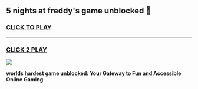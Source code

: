 
## 5 nights at freddy's game unblocked 👋
<h3>
<a href="https://premium.freeplayer.one?title=5_nights_at_freddy's_game_unblocked&ref=13F">CLICK TO PLAY</a></h3>
<hr>

<h3>
<a href="https://premium.freeplayer.one?title=5_nights_at_freddy's_game_unblocked&ref=13F">CLICK 2 PLAY</a>
  
</h3>

<a href="https://premium.freeplayer.one?title=5_nights_at_freddy's_game_unblocked&ref=12F/"><img src="https://clearcache.store/games.png"></a>


**worlds hardest game unblocked: Your Gateway to Fun and Accessible Online Gaming**
